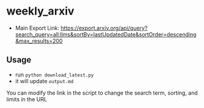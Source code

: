 # weekly_arxiv

- Main Export Link: https://export.arxiv.org/api/query?search_query=all:llms&sortBy=lastUpdatedDate&sortOrder=descending&max_results=200 

## Usage

- run `python download_latest.py`
- it will update `output.md`

You can modify the link in the script to change the search term, sorting, and limits in the URL